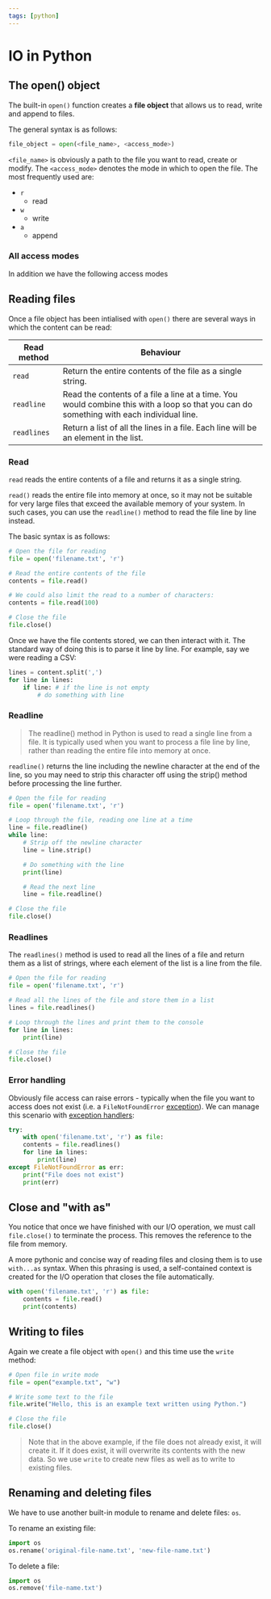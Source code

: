 ```yaml
---
tags: [python]
---
```


# IO in Python

## The open() object

The built-in `open()` function creates a **file object** that allows us to read,
write and append to files.

The general syntax is as follows:

```py
file_object = open(<file_name>, <access_mode>)
```

`<file_name>` is obviously a path to the file you want to read, create or
modify. The `<access_mode>` denotes the mode in which to open the file. The most
frequently used are:

- `r`
  - read
- `w`
  - write
- `a`
  - append

### All access modes

In addition we have the following access modes

## Reading files

Once a file object has been intialised with `open()` there are several ways in
which the content can be read:

| Read method | Behaviour                                                                                                                                |
| ----------- | ---------------------------------------------------------------------------------------------------------------------------------------- |
| `read`      | Return the entire contents of the file as a single string.                                                                               |
| `readline`  | Read the contents of a file a line at a time. You would combine this with a loop so that you can do something with each individual line. |
| `readlines` | Return a list of all the lines in a file. Each line will be an element in the list.                                                      |

### Read

`read` reads the entire contents of a file and returns it as a single string.

`read()` reads the entire file into memory at once, so it may not be suitable
for very large files that exceed the available memory of your system. In such
cases, you can use the `readline()` method to read the file line by line
instead.

The basic syntax is as follows:

```py
# Open the file for reading
file = open('filename.txt', 'r')

# Read the entire contents of the file
contents = file.read()

# We could also limit the read to a number of characters:
contents = file.read(100)

# Close the file
file.close()
```

Once we have the file contents stored, we can then interact with it. The
standard way of doing this is to parse it line by line. For example, say we were
reading a CSV:

```py
lines = content.split(',')
for line in lines:
    if line: # if the line is not empty
        # do something with line
```

### Readline

> The readline() method in Python is used to read a single line from a file. It
> is typically used when you want to process a file line by line, rather than
> reading the entire file into memory at once.

`readline()` returns the line including the newline character at the end of the
line, so you may need to strip this character off using the strip() method
before processing the line further.

```python
# Open the file for reading
file = open('filename.txt', 'r')

# Loop through the file, reading one line at a time
line = file.readline()
while line:
    # Strip off the newline character
    line = line.strip()

    # Do something with the line
    print(line)

    # Read the next line
    line = file.readline()

# Close the file
file.close()
```

### Readlines

The `readlines()` method is used to read all the lines of a file and return them
as a list of strings, where each element of the list is a line from the file.

```py
# Open the file for reading
file = open('filename.txt', 'r')

# Read all the lines of the file and store them in a list
lines = file.readlines()

# Loop through the lines and print them to the console
for line in lines:
    print(line)

# Close the file
file.close()
```

### Error handling

Obviously file access can raise errors - typically when the file you want to
access does not exist (i.e. a `FileNotFoundError`
[exception](Error_handling_in_Python.md)). We can manage this scenario with
[exception handlers](Error_handling_in_Python.md):

```py
try:
    with open('filename.txt', 'r') as file:
    contents = file.readlines()
    for line in lines:
        print(line)
except FileNotFoundError as err:
    print("File does not exist")
    print(err)
```

## Close and "with as"

You notice that once we have finished with our I/O operation, we must call
`file.close()` to terminate the process. This removes the reference to the file
from memory.

A more pythonic and concise way of reading files and closing them is to use
`with...as` syntax. When this phrasing is used, a self-contained context is
created for the I/O operation that closes the file automatically.

```py
with open('filename.txt', 'r') as file:
    contents = file.read()
    print(contents)
```

## Writing to files

Again we create a file object with `open()` and this time use the `write`
method:

```py
# Open file in write mode
file = open("example.txt", "w")

# Write some text to the file
file.write("Hello, this is an example text written using Python.")

# Close the file
file.close()
```

> Note that in the above example, if the file does not already exist, it will
> create it. If it does exist, it will overwrite its contents with the new data.
> So we use `write` to create new files as well as to write to existing files.

## Renaming and deleting files

We have to use another built-in module to rename and delete files: `os`.

To rename an existing file:

```py
import os
os.rename('original-file-name.txt', 'new-file-name.txt')
```

To delete a file:

```py
import os
os.remove('file-name.txt')
```
